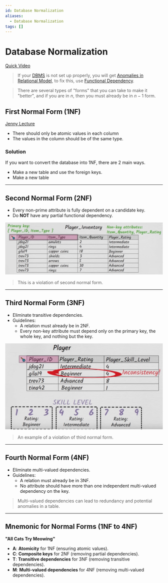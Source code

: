 ```yaml
---
id: Database Normalization
aliases:
  - Database Normalization
tags: []
---
```


# Database Normalization
[Quick Video](https://www.youtube.com/watch?v=GFQaEYEc8_8)

> If your [DBMS](notes/DBMS.md) is not set up properly, you will get [Anomalies in Relational Model](notes/Anomalies%20in%20Relational%20Model.md), to fix this, use [Functional Dependency](notes/Functional%20Dependency%20in%20DBMS.md).  

> There are several types of "forms" that you can take to make it "better", and if you are in $n$, then you must already be in $n-1$ form.  


## First Normal Form (1NF)
[Jenny Lecture](https://youtu.be/g2yF2gyaN7I?si=gRsEyozg2kAaiWOD)  
- There should only be atomic values in each column  
- The values in the column should be of the same type.

### Solution 
If you want to convert the database into 1NF, there are 2 main ways. 
- Make a new table and use the foreign keys.
- Make a new table 

---

## Second Normal Form (2NF)
- Every non-prime attribute is fully dependent on a candidate key. 
- Do **NOT** have any partial functional dependency.

![img](../Images/c7.png)
> This is a violation of second normal form.

---

## Third Normal Form (3NF)
- Eliminate transitive dependencies.
- Guidelines:
  - A relation must already be in 2NF.
  - Every non-key attribute must depend only on the primary key, the whole key, and nothing but the key.

![img](../Images/c8.png)
> An example of a violation of third normal form.

---

## Fourth Normal Form (4NF)
- Eliminate multi-valued dependencies.
- Guidelines:
  - A relation must already be in 3NF.
  - No attribute should have more than one independent multi-valued dependency on the key.

> Multi-valued dependencies can lead to redundancy and potential anomalies in a table.

---

## Mnemonic for Normal Forms (1NF to 4NF)

**"All Cats Try Meowing"**

- **A**: **Atomicity** for 1NF (ensuring atomic values).
- **C**: **Composite keys** for 2NF (removing partial dependencies).
- **T**: **Transitive dependencies** for 3NF (removing transitive dependencies).
- **M**: **Multi-valued dependencies** for 4NF (removing multi-valued dependencies).

